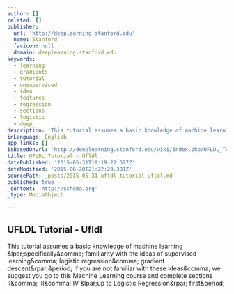 ```yaml
---
author: []
related: []
publisher:
  url: 'http://deeplearning.stanford.edu'
  name: Stanford
  favicon: null
  domain: deeplearning.stanford.edu
keywords:
  - learning
  - gradients
  - tutorial
  - unsupervised
  - idea
  - features
  - regression
  - sections
  - logistic
  - deep
description: 'This tutorial assumes a basic knowledge of machine learning (specifically, familiarity with the ideas of supervised learning, logistic regression, gradient descent). If you are not familiar with these ideas, we suggest you go to this Machine Learning course and complete sections II, III, IV (up to Logistic Regression) first.'
inLanguage: English
app_links: []
isBasedOnUrl: 'http://deeplearning.stanford.edu/wiki/index.php/UFLDL_Tutorial'
title: UFLDL Tutorial - Ufldl
datePublished: '2015-05-31T18:19:22.327Z'
dateModified: '2015-06-20T21:22:29.301Z'
sourcePath: _posts/2015-05-31-ufldl-tutorial-ufldl.md
published: true
_context: 'http://schema.org'
_type: MediaObject

---
```

<article style=""><h1>UFLDL Tutorial - Ufldl</h1><p>This tutorial assumes a basic knowledge of machine learning &amp;lpar;specifically&amp;comma; familiarity with the ideas of supervised learning&amp;comma; logistic regression&amp;comma; gradient descent&amp;rpar;&amp;period; If you are not familiar with these ideas&amp;comma; we suggest you go to this Machine Learning course and complete sections II&amp;comma; III&amp;comma; IV &amp;lpar;up to Logistic Regression&amp;rpar; first&amp;period;</p></article>